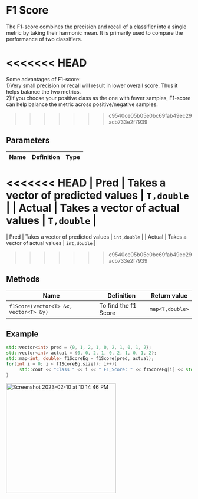 # F1 Score

The F1-score combines the precision and recall of a classifier into a single metric by taking their harmonic mean. It is primarily used to compare the performance of two classifiers.

<<<<<<< HEAD
=======
Some advantages of F1-score:  
1)Very small precision or recall will result in lower overall score. Thus it helps balance the two metrics.  
2)If you choose your positive class as the one with fewer samples, F1-score can help balance the metric across positive/negative samples.


>>>>>>> c9540ce05b05e0bc69fab49ec29acb733e2f7939

## Parameters

| Name          | Definition                                                                                  | Type            |
| ------------- | ------------------------------------------------------------------------------------------- | ----------------|
<<<<<<< HEAD
| Pred          | Takes a vector of predicted values                                                          | `T,double`    |
| Actual        | Takes a vector of actual values                                                             | `T,double`    |
=======
| Pred          | Takes a vector of predicted values                                                          | `int,double`    |
| Actual        | Takes a vector of actual values                                                             | `int,double`    |
>>>>>>> c9540ce05b05e0bc69fab49ec29acb733e2f7939


## Methods

| Name                                           | Definition                                            | Return value      |
| -----------------------------------------------| ----------------------------------------------------- | ----------------- |
| `f1Score(vector<T> &x, vector<T> &y)`          | To find the f1 Score                                 |  `map<T,double>`  |

## Example

```cpp
std::vector<int> pred = {0, 1, 2, 1, 0, 2, 1, 0, 1, 2};
std::vector<int> actual = {0, 0, 2, 1, 0, 2, 1, 0, 1, 2};
std::map<int, double> f1ScoreEg = f1Score(pred, actual);
for(int i = 0; i < f1ScoreEg.size(); i++){
     std::cout << "Class " << i << " F1_Score: " << f1ScoreEg[i] << std::endl;
}

```
<img width="298" alt="Screenshot 2023-02-10 at 10 14 46 PM" src="https://user-images.githubusercontent.com/89138051/218148120-b64a25b8-8daa-49cc-a1f3-2bfe316622af.png">
